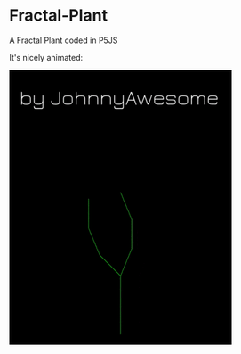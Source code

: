 # Fractal-Plant
A Fractal Plant coded in P5JS

It's nicely animated:

![Fractal Plant](https://github.com/johnnyawesome/Fractal-Plant/blob/master/FractalPlant/DemoImages/FractalPlant.gif)
